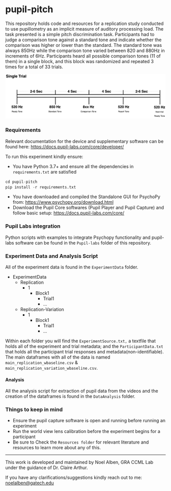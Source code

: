 # pupil-pitch
This repository holds code and resources for a replication study conducted to use pupillometry as an implicit measure of auditory processing load. The task presented is a simple pitch discrimination task. Participants had to judge a comparison tone against a standard tone and indicate whether the comparison was higher or lower than the standard. The standard tone was always 850Hz while the comparison tone varied between 820 and 880Hz in increments of 6Hz. Participants heard all possible comparison tones (11 of them) in a single block, and this block was randomized and repeated 3 times for a total of 33 trials.

![Flow Diagram](https://raw.githubusercontent.com/Computational-Cognitive-Musicology-Lab/pupil-pitch/main/images/TrialDiagram.png)
 
 ### Requirements

Relevant documentation for the device and supplementary software can be found here: https://docs.pupil-labs.com/core/developer/

 To run this experiment kindly ensure:
-   You have Python 3.7+ and ensure all the dependencies in `requirements.txt` are satisfied 
 ```python
 cd pupil-pitch
pip install -r requirements.txt
```
-  You have downloaded and compiled the Standalone GUI for PsychoPy from:
https://www.psychopy.org/download.html
-  Download the Pupil Core softwares (Pupil Player and Pupil Capture) and follow basic setup:
https://docs.pupil-labs.com/core/

### Pupil Labs integration
Python scripts with examples to integrate Psychopy functionality and pupil-labs software can be found in the `Pupil-labs` folder of this repository.

### Experiment Data and Analysis Script 
All of the experiment data is found in the `ExperimentData` folder.

- ExperimentData
    - Replication
        - 1
            - Block1
                - Trial1
                - ...
    - Replication-Variation
        - 1
            - Block1
                - Trial1
                - ...
         


Within each folder you will find the `ExperimentSource.txt,` a textfile that holds all of the experiment and trial metadata; and the `ParticipantData.txt` that holds all the participant trial responses and metadata(non-identifiable). 
The main dataframes with all of the data is named `main_replication_wbaseline.csv` & `main_replication_variation_wbaseline.csv`.

#### Analysis
 All the analysis script for extraction of pupil data from the videos and the creation of the dataframes is found in the `DataAnalysis` folder.

### Things to keep in mind
- Ensure the pupil capture software is open and running before running an experiment
- Run the world view lens calibration before the experiment begins for a participant 
- Be sure to Check the `Resources folder` for relevant literature and resources to learn more about any of this.

***
This work is developed and maintained by Noel Alben, GRA CCML Lab under the guidance of Dr. Claire Arthur.

If you have any clarifications/suggestions kindly reach out to me: noelalben@gatech.edu
